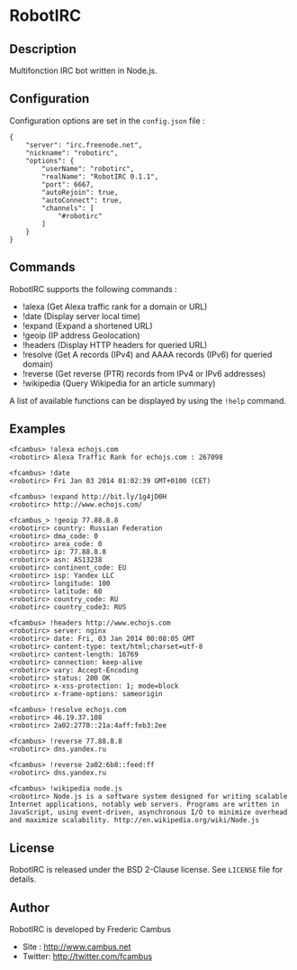 # RobotIRC

## Description

Multifonction IRC bot written in Node.js.

## Configuration

Configuration options are set in the `config.json` file :

	{
	    "server": "irc.freenode.net",
	    "nickname": "robotirc",
	    "options": {
	        "userName": "robotirc",
	        "realName": "RobotIRC 0.1.1",
	        "port": 6667,
	        "autoRejoin": true,
	        "autoConnect": true,
	        "channels": [
	            "#robotirc"
	        ]
	    }
	}

## Commands

RobotIRC supports the following commands :

- !alexa (Get Alexa traffic rank for a domain or URL)
- !date (Display server local time)
- !expand (Expand a shortened URL)
- !geoip (IP address Geolocation)
- !headers (Display HTTP headers for queried URL)
- !resolve (Get A records (IPv4) and AAAA records (IPv6) for queried domain)
- !reverse (Get reverse (PTR) records from IPv4 or IPv6 addresses)
- !wikipedia (Query Wikipedia for an article summary)

A list of available functions can be displayed by using the `!help` command.

## Examples

	<fcambus> !alexa echojs.com
	<robotirc> Alexa Traffic Rank for echojs.com : 267098

	<fcambus> !date
	<robotirc> Fri Jan 03 2014 01:02:39 GMT+0100 (CET)

	<fcambus> !expand http://bit.ly/1g4jD0H
	<robotirc> http://www.echojs.com/

	<fcambus_> !geoip 77.88.8.8
	<robotirc> country: Russian Federation
	<robotirc> dma_code: 0
	<robotirc> area_code: 0
	<robotirc> ip: 77.88.8.8
	<robotirc> asn: AS13238
	<robotirc> continent_code: EU
	<robotirc> isp: Yandex LLC
	<robotirc> longitude: 100
	<robotirc> latitude: 60
	<robotirc> country_code: RU
	<robotirc> country_code3: RUS

	<fcambus> !headers http://www.echojs.com
	<robotirc> server: nginx
	<robotirc> date: Fri, 03 Jan 2014 00:08:05 GMT
	<robotirc> content-type: text/html;charset=utf-8
	<robotirc> content-length: 16769
	<robotirc> connection: keep-alive
	<robotirc> vary: Accept-Encoding
	<robotirc> status: 200 OK
	<robotirc> x-xss-protection: 1; mode=block
	<robotirc> x-frame-options: sameorigin

	<fcambus> !resolve echojs.com
	<robotirc> 46.19.37.108
	<robotirc> 2a02:2770::21a:4aff:feb3:2ee

	<fcambus> !reverse 77.88.8.8
	<robotirc> dns.yandex.ru

	<fcambus> !reverse 2a02:6b8::feed:ff
	<robotirc> dns.yandex.ru

	<fcambus> !wikipedia node.js
	<robotirc> Node.js is a software system designed for writing scalable Internet applications, notably web servers. Programs are written in JavaScript, using event-driven, asynchronous I/O to minimize overhead and maximize scalability. http://en.wikipedia.org/wiki/Node.js

## License

RobotIRC is released under the BSD 2-Clause license. See `LICENSE` file for details.

## Author

RobotIRC is developed by Frederic Cambus

- Site : http://www.cambus.net
- Twitter: http://twitter.com/fcambus
